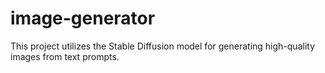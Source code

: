 # image-generator
This project utilizes the Stable Diffusion model for generating high-quality images from text prompts.
